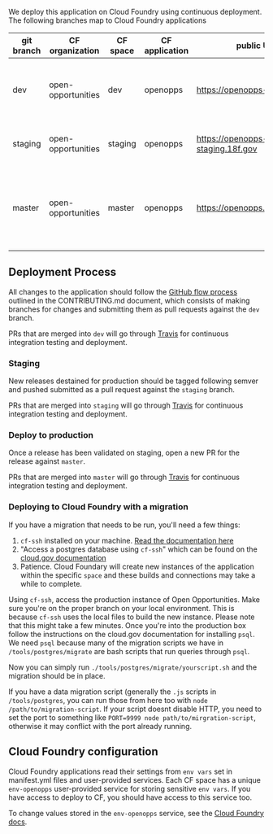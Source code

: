 We deploy this application on Cloud Foundry using continuous deployment. The following branches map to Cloud Foundry applications

git branch | CF organization | CF space | CF application | public URL | notes
---|---|---|---|---|---
dev | open-opportunities | dev | openopps | https://openopps-test.18f.gov | A public testing service for the latest development code
staging | open-opportunities | staging | openopps | https://openopps-staging.18f.gov | A staging server for reviewing releases
master | open-opportunities | master | openopps | https://openopps.digitalgov.gov | The production instance of Open Opportunities (for federal employee use only)


## Deployment Process

All changes to the application should follow the [GitHub flow process](https://github.com/18F/midas/blob/dev/CONTRIBUTING.md) outlined in the CONTRIBUTING.md document, which consists of making branches for changes and submitting them as pull requests against the `dev` branch.

PRs that are merged into `dev` will go through [Travis](https://travis-ci.org/18F/midas/builds/) for continuous integration testing and deployment.

### Staging

New releases destained for production should be tagged following semver and pushed submitted as a pull request against the `staging` branch.

PRs that are merged into `staging` will go through [Travis](https://travis-ci.org/18F/midas/builds/) for continuous integration testing and deployment.

### Deploy to production

Once a release has been validated on staging, open a new PR for the release against `master`.

PRs that are merged into `master` will go through [Travis](https://travis-ci.org/18F/midas/builds/) for continuous integration testing and deployment.

### Deploying to Cloud Foundry with a migration

If you have a migration that needs to be run, you'll need a few things:

1. `cf-ssh` installed on your machine. [Read the documentation here](https://docs.cloud.gov/getting-started/cf-ssh/)
2. "Access a postgres database using `cf-ssh`" which can be found on the
[cloud.gov documentation](https://docs.cloud.gov/apps/databases/)
3. Patience. Cloud Foundary will create new instances of the application within
the specific `space` and these builds and connections may take a while to complete.

Using `cf-ssh`, access the production instance of Open Opportunities. Make sure
you're on the proper branch on your local environment. This is because `cf-ssh`
uses the local files to build the new instance. Please note that this might take
a few minutes. Once you're into the production box follow the instructions on
the cloud.gov documentation for installing `psql`. We need `psql` because many
of the migration scripts we have in `/tools/postgres/migrate` are bash scripts
that run queries through `psql`.

Now you can simply run `./tools/postgres/migrate/yourscript.sh` and the migration
should be in place.

If you have a data migration script (generally the `.js` scripts in `/tools/postgres`,
you can run those from here too with `node /path/to/migration-script`. If your script
doesnt disable HTTP, you need to set the port to something like `PORT=9999 node path/to/mirgration-script`,
otherwise it may conflict with the port already running.

## Cloud Foundry configuration

Cloud Foundry applications read their settings from `env vars` set in manifest.yml files and user-provided services. Each CF space has a unique `env-openopps` user-provided service for storing sensitive `env vars`. If you have access to deploy to CF, you should have access to this service too.

To change values stored in the `env-openopps` service, see the [Cloud Foundry docs](https://docs.18f.gov).
